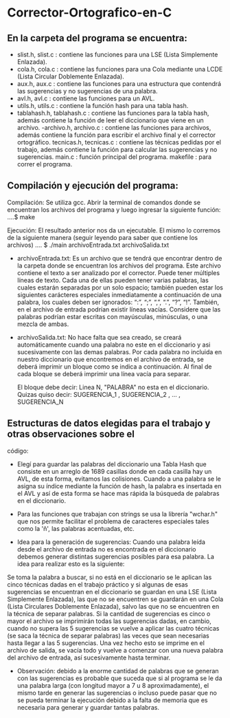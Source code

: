# Corrector-Ortografico-en-C

## En la carpeta del programa se encuentra:
  - slist.h, slist.c : contiene las funciones para una LSE (Lista Simplemente
                       Enlazada).
  - cola.h, cola.c : contiene las funciones para una Cola mediante una LCDE
                     (Lista Circular Doblemente Enlazada).
  - aux.h, aux.c : contiene las funciones para una estructura que contendrá
                   las sugerencias y no sugerencias de una palabra.
  - avl.h, avl.c : contiene las funciones para un AVL.
  - utils.h, utils.c : contiene la función hash para una tabla hash.
  - tablahash.h, tablahash.c : contiene las funciones para la tabla hash,
                               además contiene la función de leer el
                               diccionario que viene en un archivo.
  -archivo.h, archivo.c : contiene las funciones para archivos, además contiene
                          la función para escribir el archivo final y el
                          corrector ortográfico.
  tecnicas.h, tecnicas.c : contiene las técnicas pedidas por el trabajo, además
                           contiene la función para calcular las sugerencias y
                           no sugerencias.
  main.c : función principal del programa.
  makefile : para correr el programa.


## Compilación y ejecución del programa:

  Compilación:
    Se utiliza gcc. Abrir la terminal de comandos donde se encuentran los 
    archivos del programa y luego ingresar la siguiente función:
      ....$ make

  Ejecución:
    El resultado anterior nos da un ejecutable. El mismo lo corremos de la
    siguiente manera (seguir leyendo para saber que contiene los archivos)
      .... $ ./main archivoEntrada.txt archivoSalida.txt
 
  * archivoEntrada.txt:
    Es un archivo que se tendrá que encontrar dentro de la carpeta donde se
    encuentran los archivos del programa. Este archivo contiene el texto a
    ser analizado por el corrector.
    Puede tener múltiples líneas de texto. Cada una de ellas pueden tener 
    varias palabras, las cuales estarán separadas por un solo espacio; también 
    pueden estar los siguientes carácteres especiales inmediatamente a 
    continuación de una palabra, los cuales deben ser ignorados: 
    “:”, “;”, “,”, “.”, “?”, “!”.
    También, en el archivo de entrada podrían existir líneas vacías. Considere
    que las palabras podrı́an estar escritas con mayúsculas, minúsculas, o una
    mezcla de ambas.

  * archivoSalida.txt:
    No hace falta que sea creado, se creará automáticamente cuando una palabra
    no este en el diccionario y asi sucesivamente con las demas palabras.
    Por cada palabra no incluida en nuestro diccionario que encontremos en el
    archivo de entrada, se deberá imprimir un bloque como se indica a 
    continuación. Al final de cada bloque se deberá imprimir una línea vacía 
    para separar.

    El bloque debe decir:
    Linea N, "PALABRA" no esta en el diccionario.
    Quizas quiso decir: SUGERENCIA_1 , SUGERENCIA_2 , ... , SUGERENCIA_N


## Estructuras de datos elegidas para el trabajo y otras observaciones sobre el
código:

  *  Elegí para guardar las palabras del diccionario una Tabla Hash que 
  consiste en un arreglo de 1689 casillas donde en cada casilla hay un AVL, de 
  esta forma, evitamos las colisiones. Cuando a una palabra se le asigna su 
  índice mediante la función de hash, la palabra es insertada en el AVL y así 
  de esta forma se hace mas rápida la búsqueda de palabras en el diccionario.

  *   Para las funciones que trabajan con strings se usa la librería "wchar.h"
  que nos permite facilitar el problema de caracteres especiales tales como
  la 'ñ', las palabras acentuadas, etc.

  *   Idea para la generación de sugerencias:
  Cuando una palabra leída desde el archivo de entrada no es encontrada en el 
  diccionario debemos generar distintas sugerencias posibles para esa palabra.
  La idea para realizar esto es la siguiente:

  Se toma la palabra a buscar, si no está en el diccionario se le aplican las
  cinco técnicas dadas en el trabajo práctico y si algunas de esas sugerencias
  se encuentran en el diccionario se guardan en una LSE (Lista Simplemente
  Enlazada), las que no se encuentren se guardarán en una Cola 
  (Lista Circulares Doblemente Enlazada), salvo las que no se encuentren en la 
  técnica de separar palabras.
  Si la cantidad de sugerencias es cinco o mayor el archivo se imprimirán todas
  las sugerencias dadas, en cambio, cuando no supera las 5 sugerencias se 
  vuelve a aplicar las cuatro técnicas (se saca la técnica de separar palabras) 
  las veces que sean necesarias hasta llegar a las 5 sugerencias.
  Una vez hecho esto se imprime en el archivo de salida, se vacía todo y vuelve
  a comenzar con una nueva palabra del archivo de entrada, así sucesivamente
  hasta terminar.


  * Observación: debido a la enorme cantidad de palabras que se generan con 
  las sugerencias es probable que suceda que si al programa se le da una 
  palabra larga (con longitud mayor a 7 u 8 aproximadamente), el mismo tarde en 
  generar las sugerencias o incluso puede pasar que no se pueda terminar la 
  ejecución debido a la falta de memoria que es necesaria para generar y 
  guardar tantas palabras.

